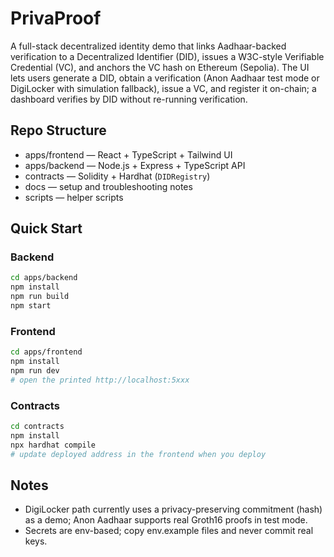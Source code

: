 # PrivaProof

A full-stack decentralized identity demo that links Aadhaar-backed verification to a Decentralized Identifier (DID), issues a W3C-style Verifiable Credential (VC), and anchors the VC hash on Ethereum (Sepolia). The UI lets users generate a DID, obtain a verification (Anon Aadhaar test mode or DigiLocker with simulation fallback), issue a VC, and register it on-chain; a dashboard verifies by DID without re-running verification.

## Repo Structure
- apps/frontend — React + TypeScript + Tailwind UI
- apps/backend — Node.js + Express + TypeScript API
- contracts — Solidity + Hardhat (`DIDRegistry`)
- docs — setup and troubleshooting notes
- scripts — helper scripts

## Quick Start

### Backend
```bash
cd apps/backend
npm install
npm run build
npm start
```

### Frontend
```bash
cd apps/frontend
npm install
npm run dev
# open the printed http://localhost:5xxx
```

### Contracts
```bash
cd contracts
npm install
npx hardhat compile
# update deployed address in the frontend when you deploy
```

## Notes
- DigiLocker path currently uses a privacy-preserving commitment (hash) as a demo; Anon Aadhaar supports real Groth16 proofs in test mode.
- Secrets are env-based; copy env.example files and never commit real keys.
